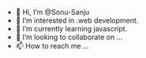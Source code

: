 - 👋 Hi, I’m @Sonu-Sanju
- 👀 I’m interested in .web development.
- 🌱 I’m currently learning javascript.
- 💞️ I’m looking to collaborate on ...
- 📫 How to reach me ...

<!---
Sonu-Sanju/Sonu-Sanju is a ✨ special ✨ repository because its `README.md` (this file) appears on your GitHub profile.
You can click the Preview link to take a look at your changes.
--->
